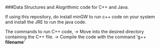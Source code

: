 ###Data Structures and Alogrithmic code for C++ and Java.

If using this repository, do install minGW to run c++ code on your system and install the JRE to run the java code.

The commands to run C++ code,
-> Move into the desired directory containing the C++ file.
-> Compile the code with the command 'g++ **filename**'
